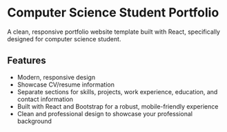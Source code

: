 # Computer Science Student Portfolio 

A clean, responsive portfolio website template built with React, specifically designed for computer science student.

## Features

- Modern, responsive design
- Showcase CV/resume information
- Separate sections for skills, projects, work experience, education, and contact information
- Built with React and Bootstrap for a robust, mobile-friendly experience
- Clean and professional design to showcase your professional background

